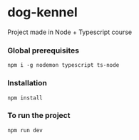 # dog-kennel
Project made in Node + Typescript course

### Global prerequisites
`npm i -g nodemon typescript ts-node`

### Installation
`npm install`

### To run the project
`npm run dev`
